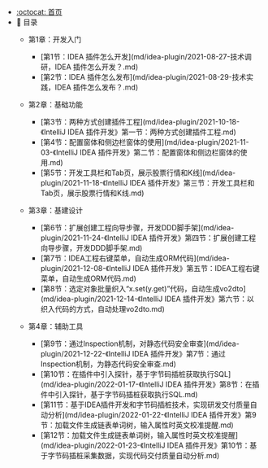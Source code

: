 - [:octocat: 首页](/README)
- :memo: 目录
   - 第1章：开发入门
   
       - [第1节：IDEA 插件怎么开发](md/idea-plugin/2021-08-27-技术调研，IDEA 插件怎么开发？.md)
       - [第2节：IDEA 插件怎么发布](md/idea-plugin/2021-08-29-技术实践，IDEA 插件怎么发布？.md)
   
   - 第2章：基础功能
   
       - [第3节：两种方式创建插件工程](md/idea-plugin/2021-10-18-《IntelliJ IDEA 插件开发》第一节：两种方式创建插件工程.md)
       - [第4节：配置窗体和侧边栏窗体的使用](md/idea-plugin/2021-11-03-《IntelliJ IDEA 插件开发》第二节：配置窗体和侧边栏窗体的使用.md)
       - [第5节：开发工具栏和Tab页，展示股票行情和K线](md/idea-plugin/2021-11-18-《IntelliJ IDEA 插件开发》第三节：开发工具栏和Tab页，展示股票行情和K线.md)
   
   - 第3章：基建设计
   
       - [第6节：扩展创建工程向导步骤，开发DDD脚手架](md/idea-plugin/2021-11-24-《IntelliJ IDEA 插件开发》第四节：扩展创建工程向导步骤，开发DDD脚手架.md)
       - [第7节：IDEA工程右键菜单，自动生成ORM代码](md/idea-plugin/2021-12-08-《IntelliJ IDEA 插件开发》第五节：IDEA工程右键菜单，自动生成ORM代码.md)
       - [第8节：选定对象批量织入“x.set(y.get)”代码，自动生成vo2dto](md/idea-plugin/2021-12-14-《IntelliJ IDEA 插件开发》第六节：以织入代码的方式，自动处理vo2dto.md)
   
   - 第4章：辅助工具
       
       - [第9节：通过Inspection机制，对静态代码安全审查](md/idea-plugin/2021-12-22-《IntelliJ IDEA 插件开发》第7节：通过Inspection机制，为静态代码安全审查.md)
       - [第10节：在插件中引入探针，基于字节码插桩获取执行SQL](md/idea-plugin/2022-01-17-《IntelliJ IDEA 插件开发》第8节：在插件中引入探针，基于字节码插桩获取执行SQL.md)
       - [第11节：基于IDEA插件开发和字节码插桩技术，实现研发交付质量自动分析](md/idea-plugin/2022-01-22-《IntelliJ IDEA 插件开发》第9节：加载文件生成链表单词树，输入属性时英文校准提醒.md)
       - [第12节：加载文件生成链表单词树，输入属性时英文校准提醒](md/idea-plugin/2022-01-23-《IntelliJ IDEA 插件开发》第10节：基于字节码插桩采集数据，实现代码交付质量自动分析.md)
